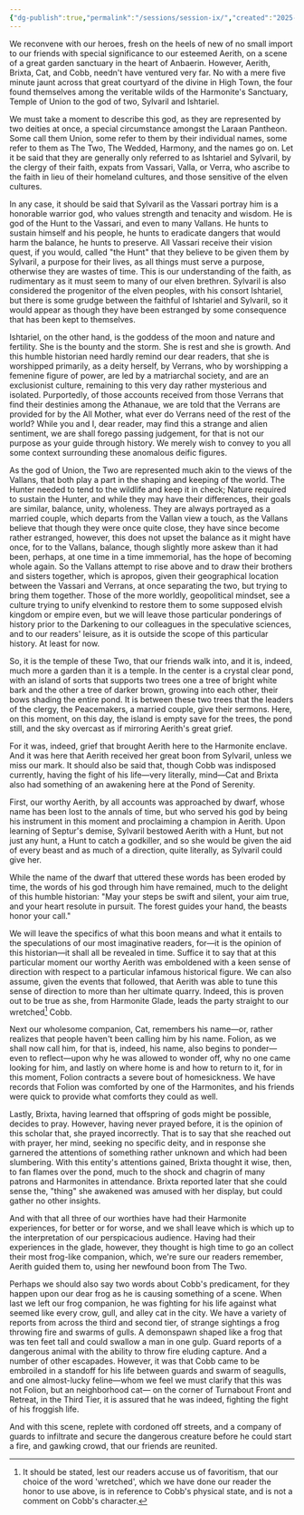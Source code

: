 ```yaml
---
{"dg-publish":true,"permalink":"/sessions/session-ix/","created":"2025-04-25T21:36:20.831-07:00","updated":"2025-06-11T08:41:16.924-07:00"}
---
```


We reconvene with our heroes, fresh on the heels of new of no small import to our friends with special significance to our esteemed Aerith, on a scene of a great garden sanctuary in the heart of Anbaerin. However, Aerith, Brixta, Cat, and Cobb, needn't have ventured very far. No with a mere five minute jaunt across that great courtyard of the divine in High Town, the four found themselves among the veritable wilds of the Harmonite's Sanctuary, Temple of Union to the god of two, Sylvaril and Ishtariel. 

We must take a moment to describe this god, as they are represented by two deities at once, a special circumstance amongst the Laraan Pantheon. Some call them Union, some refer to them by their individual names, some refer to them as The Two, The Wedded, Harmony, and the names go on. Let it be said that they are generally only referred to as Ishtariel and Sylvaril, by the clergy of their faith, expats from Vassari, Valla, or Verra, who ascribe to the faith in lieu of their homeland cultures, and those sensitive of the elven cultures. 

In any case, it should be said that Sylvaril as the Vassari portray him is a honorable warrior god, who values strength and tenacity and wisdom. He is god of the Hunt to the Vassari, and even to many Vallans. He hunts to sustain himself and his people, he hunts to eradicate dangers that would harm the balance, he hunts to preserve. All Vassari receive their vision quest, if you would, called "the Hunt" that they believe to be given them by Sylvaril, a purpose for their lives, as all things must serve a purpose, otherwise they are wastes of time. This is our understanding of the faith, as rudimentary as it must seem to many of our elven brethren. Sylvaril is also considered the progenitor of the elven peoples, with his consort Ishtariel, but there is some grudge between the faithful of Ishtariel and Sylvaril, so it would appear as though they have been estranged by some consequence that has been kept to themselves. 

Ishtariel, on the other hand, is the goddess of the moon and nature and fertility. She is the bounty and the storm. She is rest and she is growth. And this humble historian need hardly remind our dear readers, that she is worshipped primarily, as a deity herself, by Verrans, who by worshipping a femenine figure of power, are led by a matriarchal society, and are an exclusionist culture, remaining to this very day rather mysterious and isolated. Purportedly, of those accounts received from those Verrans that find their destinies among the Athanaue, we are told that the Verrans are provided for by the All Mother, what ever do Verrans need of the rest of the world? While you and I, dear reader, may find this a strange and alien sentiment, we are shall forego passing judgement, for that is not our purpose as your guide through history. We merely wish to convey to you all some context surrounding these anomalous deific figures. 

As the god of Union, the Two are represented much akin to the views of the Vallans, that both play a part in the shaping and keeping of the world. The Hunter needed to tend to the wildlife and keep it in check; Nature required to sustain the Hunter, and while they may have their differences, their goals are similar, balance, unity, wholeness. They are always portrayed as a married couple, which departs from the Vallan view a touch, as the Vallans believe that though they were once quite close, they have since become rather estranged, however, this does not upset the balance as it might have once, for to the Vallans, balance, though slightly more askew than it had been, perhaps, at one time in a time immemorial, has the hope of becoming whole again. So the Vallans attempt to rise above and to draw their brothers and sisters together, which is apropos, given their geographical location between the Vassari and Verrans, at once separating the two, but trying to bring them together. Those of the more worldly, geopolitical mindset, see a culture trying to unify elvenkind to restore them to some supposed elvish kingdom or empire even, but we will leave those particular ponderings of history prior to the Darkening to our colleagues in the speculative sciences, and to our readers' leisure, as it is outside the scope of this particular history. At least for now. 

So, it is the temple of these Two, that our friends walk into, and it is, indeed, much more a garden than it is a temple. In the center is a crystal clear pond, with an island of sorts that supports two trees one a tree of bright white bark and the other a tree of darker brown, growing into each other, their bows shading the entire pond. It is between these two trees that the leaders of the clergy, the Peacemakers, a married couple, give their sermons. Here, on this moment, on this day, the island is empty save for the trees, the pond still, and the sky overcast as if mirroring Aerith's great grief. 

For it was, indeed, grief that brought Aerith here to the Harmonite enclave. And it was here that Aerith received her great boon from Sylvaril, unless we miss our mark. It should also be said that, though Cobb was indisposed currently, having the fight of his life—very literally, mind—Cat and Brixta also had something of an awakening here at the Pond of Serenity. 

First, our worthy Aerith, by all accounts was approached by dwarf, whose name has been lost to the annals of time, but who served his god by being his instrument in this moment and proclaiming a champion in Aerith. Upon learning of Septur's demise, Sylvaril bestowed Aerith with a Hunt, but not just any hunt, a Hunt to catch a godkiller, and so she would be given the aid of every beast and as much of a direction, quite literally, as Sylvaril could give her. 

While the name of the dwarf that uttered these words has been eroded by time, the words of his god through him have remained, much to the delight of this humble historian:
"May your steps be swift and silent, your aim true, and your heart resolute in pursuit. The forest guides your hand, the beasts honor your call."

We will leave the specifics of what this boon means and what it entails to the speculations of our most imaginative readers, for—it is the opinion of this historian—it shall all be revealed in time. Suffice it to say that at this particular moment our worthy Aerith was emboldened with a keen sense of direction with respect to a particular infamous historical figure. We can also assume, given the events that followed, that Aerith was able to tune this sense of direction to more than her ultimate quarry. Indeed, this is proven out to be true as she, from Harmonite Glade, leads the party straight to our wretched[^1] Cobb. 

Next our wholesome companion, Cat, remembers his name—or, rather realizes that people haven't been calling him by his name. Folion, as we shall now call him, for that is, indeed, his name, also begins to ponder—even to reflect—upon why he was allowed to wonder off, why no one came looking for him, and lastly on where home is and how to return to it, for in this moment, Folion contracts a severe bout of homesickness. We have records that Folion was comforted by one of the Harmonites, and his friends were quick to provide what comforts they could as well. 

Lastly, Brixta, having learned that offspring of gods might be possible, decides to pray. However, having never prayed before, it is the opinion of this scholar that, she prayed incorrectly. That is to say that she reached out with prayer, her mind, seeking no specific deity, and in response she garnered the attentions of something rather unknown and which had been slumbering. With this entity's attentions gained, Brixta thought it wise, then, to fan flames over the pond, much to the shock and chagrin of many patrons and Harmonites in attendance. Brixta reported later that she could sense the, "thing" she awakened was amused with her display, but could gather no other insights. 

And with that all three of our worthies have had their Harmonite experiences, for better or for worse, and we shall leave which is which up to the interpretation of our perspicacious audience. Having had their experiences in the glade, however, they thought is high time to go an collect their most frog-like companion, which, we're sure our readers remember, Aerith guided them to, using her newfound boon from The Two. 

Perhaps we should also say two words about Cobb's predicament, for they happen upon our dear frog as he is causing something of a scene. When last we left our frog companion, he was fighting for his life against what seemed like every crow, gull, and alley cat in the city. We have a variety of reports from across the third and second tier, of strange sightings a frog throwing fire and swarms of gulls. A demonspawn shaped like a frog that was ten feet tall and could swallow a man in one gulp. Guard reports of a dangerous animal with the ability to throw fire eluding capture. And a number of other escapades. However, it was that Cobb came to be embroiled in a standoff for his life between guards and swarm of seagulls, and one almost-lucky feline—whom we feel we must clarify that this was not Folion, but an neighborhood cat— on the corner of Turnabout Front and Retreat, in the Third Tier, it is assured that he was indeed, fighting the fight of his froggish life.

And with this scene, replete with cordoned off streets, and a company of guards to infiltrate and secure the dangerous creature before he could start a fire, and gawking crowd, that our friends are reunited. 



[^1]: It should be stated, lest our readers accuse us of favoritism, that our choice of the word 'wretched', which we have done our reader the honor to use above, is in reference to Cobb's physical state, and is not a comment on Cobb's character. 